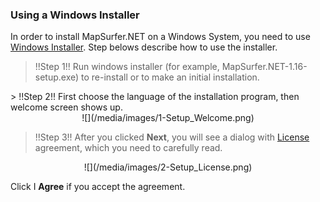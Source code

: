 ### Using a Windows Installer ###

In order to install MapSurfer.NET on a Windows System, you need to use [Windows Installer](http://mapsurfernet.com/downloads#tab-win). Step belows describe how to use the installer.

> !!Step 1!! Run windows installer (for example, MapSurfer.NET-1.16-setup.exe) to re-install or to make an initial installation.

<center></center>
> !!Step 2!! First choose the language of the installation program, then welcome screen shows up.

<center>![](/media/images/1-Setup_Welcome.png)</center>

> !!Step 3!! After you clicked **Next**, you will see a dialog with [License](/license.md) agreement, which you need to carefully read. 

<center>![](/media/images/2-Setup_License.png)</center>

Click I **Agree** if you accept the agreement.
